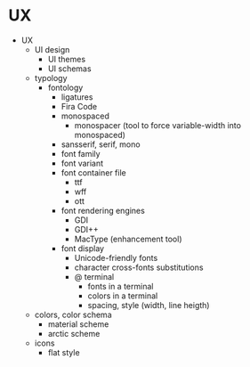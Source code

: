 # UX

* UX
  - UI design
    - UI themes
    - UI schemas
  - typology
    - fontology
      - ligatures
      - Fira Code
      - monospaced
        - monospacer (tool to force variable-width into monospaced)
      - sansserif, serif, mono
      - font family
      - font variant
      - font container file
        - ttf
        - wff
        - ott
      - font rendering engines
        - GDI
        - GDI++
        - MacType (enhancement tool)
      - font display
        - Unicode-friendly fonts
        - character cross-fonts substitutions
        - @ terminal
          - fonts in a terminal
          - colors in a terminal
          - spacing, style (width, line heigth)
  - colors, color schema
    - material scheme
    - arctic scheme
  - icons
    - flat style
